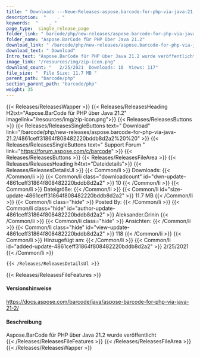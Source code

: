 ```yaml
---
title: " Downloads ---Neue-Releases-aspose.barcode-for-php-via-java-21.2 . "
description:  "    . " 
keywords:  "    . " 
page_type:  single_release_page
folder_link: " barcode/php/new-releases/aspose.barcode-for-php-via-java-21.2/"
folder_name: "Aspose.BarCode für PHP über Java 21.2"
download_link: " /barcode/php/new-releases/aspose.barcode-for-php-via-java-21.2/4861ceff31864f808482220bddb8d2a2"
download_text: " Download"
Intro_text: "Aspose.BarCode für PHP über Java 21.2 wurde veröffentlicht"
image_link: "/resources/img/zip-icon.png"
download_count: "   2/25/2021  Downloads: 10  Views: 117"
file_size: "  File Size: 11.7 MB "
parent_path: "barcode/php"
section_parent_path: "barcode/php"
weight: 35
---
```


{{< Releases/ReleasesWapper >}}
  {{< Releases/ReleasesHeading H2txt="Aspose.BarCode für PHP über Java 21.2" imagelink="/resources/img/zip-icon.png">}}
  {{< Releases/ReleasesButtons >}}
    {{< Releases/ReleasesSingleButtons text=" Download" link="/barcode/php/new-releases/aspose.barcode-for-php-via-java-21.2/4861ceff31864f808482220bddb8d2a2%20%20" >}}
    {{< Releases/ReleasesSingleButtons text=" Support Forum " link="https://forum.aspose.com/c/barcode" >}}
  {{< Releases/ReleasesButtons >}}
  {{< Releases/ReleasesFileArea >}}
    {{< Releases/ReleasesHeading h4txt="Dateidetails">}}
    {{< Releases/ReleasesDetailsUl >}}
            {{< Common/li >}} Downloads: {{< /Common/li >}}
      {{< Common/li class="downloadcount" id="dwn-update-4861ceff31864f808482220bddb8d2a2" >}} 10 {{< /Common/li >}}
      {{< Common/li >}} Dateigröße: {{< /Common/li >}}
      {{< Common/li id="size-update-4861ceff31864f808482220bddb8d2a2" >}} 11.7 MB {{< /Common/li >}} 
      {{< Common/li  class="hide" >}} Posted By: {{< /Common/li >}} 
      {{< Common/li class="hide" id="author-update-4861ceff31864f808482220bddb8d2a2" >}} Aleksander.Grinin {{< /Common/li >}}
      {{< Common/li class="hide" >}} Ansichten: {{< /Common/li >}}
      {{< Common/li class="hide" id="view-update-4861ceff31864f808482220bddb8d2a2" >}} 118 {{< /Common/li >}}
      {{< Common/li >}} Hinzugefügt am: {{< /Common/li >}}
      {{< Common/li id="added-update-4861ceff31864f808482220bddb8d2a2" >}} 2/25/2021 {{< /Common/li >}} 

    {{< /Releases/ReleasesDetailsUl >}}

  {{< Releases/ReleasesFileFeatures >}}
      <h4>Versionshinweise</h4><div> <a href="https://docs.aspose.com/barcode/java/aspose-barcode-for-php-via-java-21-2/">https://docs.aspose.com/barcode/java/aspose-barcode-for-php-via-java-21-2/</a></div><h4> Beschreibung</h4><div class="HTMLDescription"> Aspose.BarCode für PHP über Java 21.2 wurde veröffentlicht</div>
  {{< /Releases/ReleasesFileFeatures >}}
 {{< /Releases/ReleasesFileArea >}}
{{< /Releases/ReleasesWapper >}}



